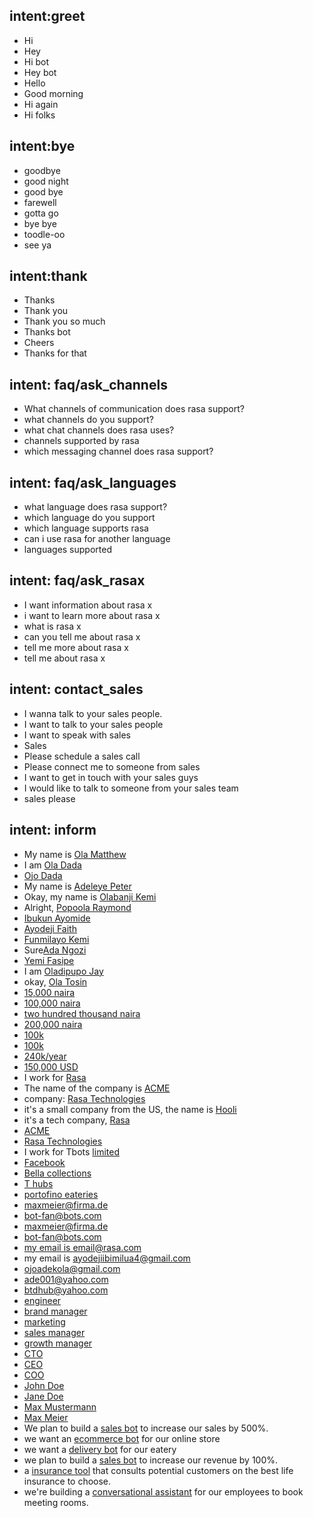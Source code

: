 ## intent:greet
- Hi
- Hey
- Hi bot
- Hey bot
- Hello
- Good morning
- Hi again
- Hi folks

## intent:bye
- goodbye
- good night
- good bye
- farewell
- gotta go
- bye bye
- toodle-oo
- see ya

## intent:thank
- Thanks
- Thank you
- Thank you so much
- Thanks bot
- Cheers
- Thanks for that

## intent: faq/ask_channels
- What channels of communication does rasa support?
- what channels do you support?
- what chat channels does rasa uses?
- channels supported by rasa
- which messaging channel does  rasa support?

## intent: faq/ask_languages
- what language does rasa support?
- which language do you support
- which language supports rasa
- can i use rasa for another language
- languages supported

## intent: faq/ask_rasax
- I want information about rasa x
- i want to learn more about rasa x
- what is rasa x
- can you tell me about rasa x
- tell me more about rasa x
- tell me about rasa x

## intent: contact_sales
- I wanna talk to your sales people.
- I want to talk to your sales people
- I want to speak with sales
- Sales
- Please schedule a sales call
- Please connect me to someone from sales
- I want to get in touch with your sales guys
- I would like to talk to someone from your sales team
- sales please

## intent: inform
- My name is [Ola Matthew](person_name)
- I am [Ola Dada](person_name)
- [Ojo Dada](person_name)
- My name is [Adeleye Peter](person_name)
- Okay, my name is [Olabanji Kemi](person_name)
- Alright, [Popoola Raymond](person_name)
- [Ibukun Ayomide](person_name)
- [Ayodeji Faith](person_name)
- [Funmilayo Kemi](person_name)
- Sure[Ada Ngozi](person_name)
- [Yemi Fasipe](person_name)
- I am [Oladipupo Jay](person_name)
- okay, [Ola Tosin](person_name)
- [15,000 naira](budget)
- [100,000 naira](budget)
- [two hundred thousand naira](budget)
- [200,000 naira](budget)
- [100k](budget)
- [100k](budget)
- [240k/year](budget)
- [150,000 USD](budget)
- I work for [Rasa](company)
- The name of the company is [ACME](company)
- company: [Rasa Technologies](company)
- it's a small company from the US, the name is [Hooli](company)
- it's a tech company, [Rasa](company)
- [ACME](company)
- [Rasa Technologies](company)
- I work for Tbots [limited](company)
- [Facebook](company)
- [Bella collections](company)
- [T hubs](company)
- [portofino eateries](company)
- [maxmeier@firma.de](business_email)
- [bot-fan@bots.com](business_email)
- [maxmeier@firma.de](business_email)
- [bot-fan@bots.com](business_email)
- [my email is email@rasa.com](business_email)
- my email is [ayodejiibimilua4@gmail.com](email)
- [ojoadekola@gmail.com](email)
- [ade001@yahoo.com](email)
- [btdhub@yahoo.com](email)
- [engineer](job_function)
- [brand manager](job_function)
- [marketing](job_function)
- [sales manager](job_function)
- [growth manager](job_function)
- [CTO](job_function)
- [CEO](job_function)
- [COO](job_function)
- [John Doe](person_name)
- [Jane Doe](person_name)
- [Max Mustermann](person_name)
- [Max Meier](person_name)
- We plan to build a [sales bot](use_case) to increase our sales by 500%.
- we want an [ecommerce bot](use_case) for our online store
- we want a [delivery bot](use_case) for our eatery
- we plan to build a [sales bot](use_case) to increase our revenue by 100%.
- a [insurance tool](use_case) that consults potential customers on the best life insurance to choose.
- we're building a [conversational assistant](use_case) for our employees to book meeting rooms.